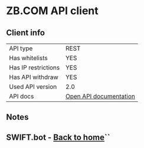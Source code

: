 # ZB.COM API client


## Client info
|  |   |
|---------------------|---|
| API type            | REST  |
| Has whitelists      |  YES |
| Has IP restrictions | YES |
| Has API withdraw    | YES |
| Used API version    | 2.0 |
| API docs   | [Open API documentation](https://bittrex.com) |

## Notes

## SWIFT.bot - [Back to home](../HomePage.md)``